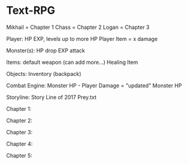 # Text-RPG


Mikhail = Chapter 1
Chass = Chapter 2
Logan = Chapter 3

Player:
    HP
    EXP, levels up to more HP
    Player Item = x damage

Monster(s):
    HP
    drop EXP
    attack

Items:
    default weapon (can add more...)
    Healing Item

Objects:
    Inventory (backpack)

Combat Engine:
    Monster HP - Player Damage = "updated" Monster HP


Storyline:
    Story Line of 2017 Prey.txt

Chapter 1:
    
Chapter 2:

Chapter 3:

Chapter 4:

Chapter 5:

